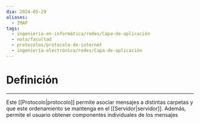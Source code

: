 ```yaml
---
dia: 2024-05-29
aliases:
  - IMAP
tags:
  - ingeniería-en-informática/redes/Capa-de-aplicación
  - nota/facultad
  - protocolos/protocolo-de-internet
  - ingeniería-electrónica/redes/Capa-de-aplicación
---
```

# Definición
---
Este [[Protocolo|protocolo]] permite asociar mensajes a distintas carpetas y que este ordenamiento se mantenga en el [[Servidor|servidor]]. Además, permite el usuario obtener componentes individuales de los mensajes